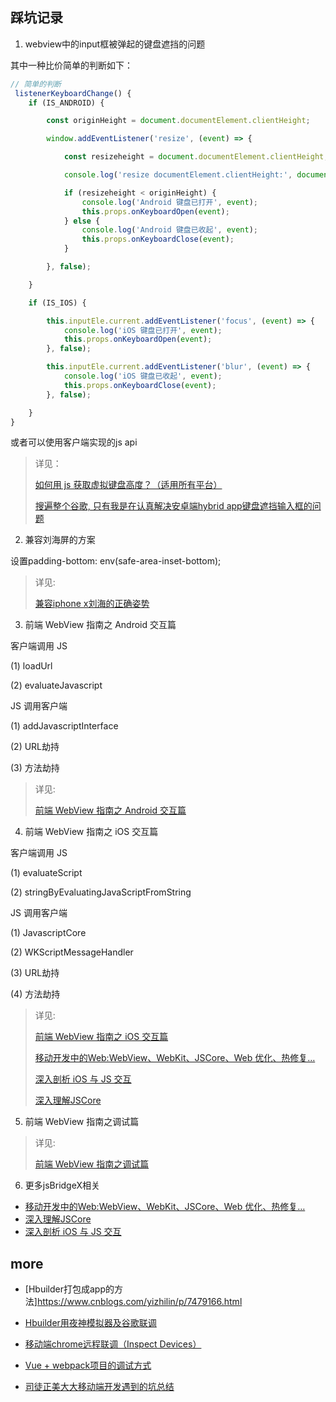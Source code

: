 ## 踩坑记录

1. webview中的input框被弹起的键盘遮挡的问题

其中一种比价简单的判断如下：

```JavaScript
// 简单的判断
 listenerKeyboardChange() {
    if (IS_ANDROID) {

        const originHeight = document.documentElement.clientHeight;

        window.addEventListener('resize', (event) => {

            const resizeheight = document.documentElement.clientHeight;

            console.log('resize documentElement.clientHeight:', document.documentElement.clientHeight);

            if (resizeheight < originHeight) {
                console.log('Android 键盘已打开', event);
                this.props.onKeyboardOpen(event);
            } else {
                console.log('Android 键盘已收起', event);
                this.props.onKeyboardClose(event);
            }

        }, false);

    }

    if (IS_IOS) {

        this.inputEle.current.addEventListener('focus', (event) => {
            console.log('iOS 键盘已打开', event);
            this.props.onKeyboardOpen(event);
        }, false);

        this.inputEle.current.addEventListener('blur', (event) => {
            console.log('iOS 键盘已收起', event);
            this.props.onKeyboardClose(event);
        }, false);

    }
}
```

或者可以使用客户端实现的js api

> 详见：
>
> [如何用 js 获取虚拟键盘高度？（适用所有平台）](https://segmentfault.com/a/1190000010693229)
>
> [搜遍整个谷歌, 只有我是在认真解决安卓端hybrid app键盘遮挡输入框的问题](https://zhuanlan.zhihu.com/p/86582914)

2. 兼容刘海屏的方案

设置padding-bottom: env(safe-area-inset-bottom);

> 详见:
> 
> [兼容iphone x刘海的正确姿势](https://juejin.im/post/5be95fbef265da61327ed8e0)

3. 前端 WebView 指南之 Android 交互篇

客户端调用 JS

(1) loadUrl

(2) evaluateJavascript

JS 调用客户端

(1) addJavascriptInterface

(2) URL劫持

(3) 方法劫持

> 详见:
> 
> [前端 WebView 指南之 Android 交互篇](https://75team.com/post/android-webview-and-js.html)

4. 前端 WebView 指南之 iOS 交互篇

客户端调用 JS

(1) evaluateScript

(2) stringByEvaluatingJavaScriptFromString

JS 调用客户端

(1) JavascriptCore

(2) WKScriptMessageHandler

(3) URL劫持

(4) 方法劫持


> 详见:
> 
> [前端 WebView 指南之 iOS 交互篇](https://75team.com/post/ios-webview-and-js.html)
>
> [移动开发中的Web:WebView、WebKit、JSCore、Web 优化、热修复…](http://www.cocoachina.com/articles/29740)
>
> [深入剖析 iOS 与 JS 交互](https://zhuanlan.zhihu.com/p/31368159)
>
> [深入理解JSCore](https://tech.meituan.com/2018/08/23/deep-understanding-of-jscore.html)

5. 前端 WebView 指南之调试篇

> 详见:
> 
> [前端 WebView 指南之调试篇](https://75team.com/post/webview-debug.html)

6. 更多jsBridgeX相关

- [移动开发中的Web:WebView、WebKit、JSCore、Web 优化、热修复…](http://www.cocoachina.com/articles/29740)
- [深入理解JSCore](https://tech.meituan.com/2018/08/23/deep-understanding-of-jscore.html)
- [深入剖析 iOS 与 JS 交互](https://zhuanlan.zhihu.com/p/31368159)


## more

- [Hbuilder打包成app的方法]https://www.cnblogs.com/yizhilin/p/7479166.html

- [Hbuilder用夜神模拟器及谷歌联调](http://blog.csdn.net/xuelang532777032/article/details/52268878)

- [移动端chrome远程联调（Inspect Devices）](http://blog.csdn.net/freshlover/article/details/42528643)

- [Vue + webpack项目的调试方式](http://blog.csdn.net/liyijun4114/article/details/73863228)

- [司徒正美大大移动端开发遇到的坑总结](https://github.com/RubyLouvre/mobileHack)

